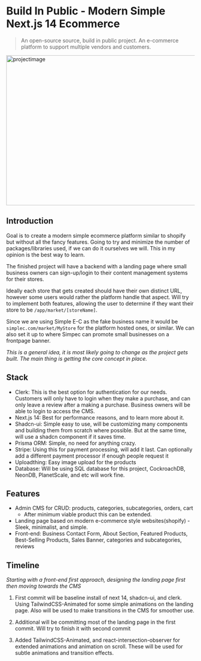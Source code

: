# Build In Public - Modern Simple Next.js 14 Ecommerce
>An open-source source, build in public project. An e-commerce platform to support multiple vendors and customers.
<img src="https://github.com/Triv2/Triv2/assets/126743500/224f17ee-f3fc-452d-8984-9e80b4ce73cc" alt="projectimage" width="800" height="400" />

## Introduction

Goal is to create a modern simple ecommerce platform similar to shopify but without all the fancy features. Going to try and minimize the number of packages/libraries used, if we can do it ourselves we will. This in my opinion is the best way to learn.

The finished project will have a backend with a landing page where small business owners can sign-up/login to their content management systems for their stores.

Ideally each store that gets created should have their own distinct URL, however some users would rather the platform handle that aspect. Will try to implement both features, allowing the user to determine if they want their store to be `/app/market/[storeName]`. 

Since we are using Simple E-C as the fake business name it would be `simplec.com/market/MyStore` for the platform hosted ones, or similar. We can also set it up to where Simpec can promote small businesses on a frontpage banner.

*This is a general idea, it is most likely going to change as the project gets built. The main thing is getting the core concept in place.*

## Stack
- Clerk: This is the best option for authentication for our needs. Customers will only have to login when they make a purchase, and can only leave a review after a making a purchase. Business owners will be able to login to access the CMS. 
- Next.js 14: Best for performance reasons, and to learn more about it.
- Shadcn-ui: Simple easy to use, will be customizing many components and building them from scratch where possible. But at the same time, will use a shadcn component if it saves time. 
- Prisma ORM: Simple, no need for anything crazy.
- Stripe: Using this for payment processing, will add it last. Can optionally add a different payment processor if enough people request it
- Uploadthing: Easy image upload for the products
- Database: Will be using  SQL database for this project, CockroachDB, NeonDB, PlanetScale, and etc will work fine. 


## Features
- Admin CMS for CRUD: products, categories, subcategories, orders, cart
	- After minimum viable product this can be extended.
- Landing page based on modern e-commerce style websites(shopify)
	-Sleek, minimalist, and simple.
- Front-end: Business Contact Form, About Section, Featured Products, Best-Selling Products, Sales Banner, categories and subcategories, reviews


## Timeline
*Starting with a front-end first approach, designing the landing page first then moving towards the CMS*

1. First commit will be baseline install of next 14, shadcn-ui, and clerk. Using TailwindCSS-Animated for some simple animations on the landing page. Also will be used to make transitions in the CMS for smoother use.
	
2. Additional will be committing most of the landing page in the first commit. Will try to finish it with second commit

3. Added TailwindCSS-Animated, and react-intersection-observer for extended animations and animation on scroll. These will be used for subtle animations and transition effects.


		
